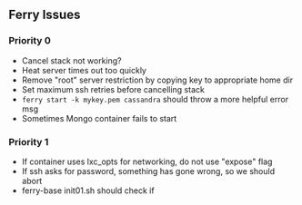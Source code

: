 ## Ferry Issues

### Priority 0

- Cancel stack not working? 
- Heat server times out too quickly
- Remove "root" server restriction by copying key to appropriate home dir
- Set maximum ssh retries before cancelling stack
- `ferry start -k mykey.pem cassandra` should throw a more helpful error msg
- Sometimes Mongo container fails to start

### Priority 1

- If container uses lxc_opts for networking, do not use "expose" flag
- If ssh asks for password, something has gone wrong, so we should abort
- ferry-base init01.sh should check if 
